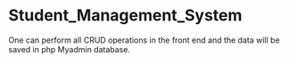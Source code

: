# Student_Management_System
One can perform all CRUD operations in the front end and the data will be saved in php Myadmin database.
